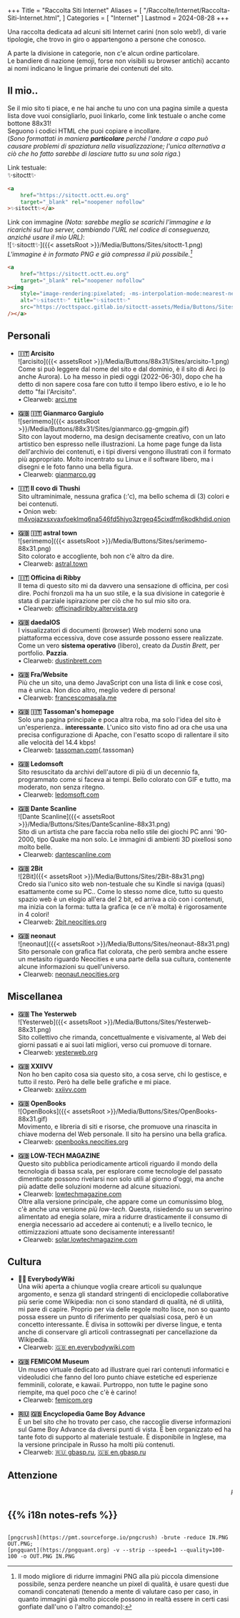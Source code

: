 +++
Title = "Raccolta Siti Internet"
Aliases = [
  "/Raccolte/Internet/Raccolta-Siti-Internet.html",
]
Categories = [ "Internet" ]
Lastmod = 2024-08-28
+++

Una raccolta dedicata ad alcuni siti Internet carini (non solo web!), di varie tipologie, che trovo in giro o appartengono a persone che conosco.

A parte la divisione in categorie, non c'e alcun ordine particolare.  
Le bandiere di nazione (emoji, forse non visibili su browser antichi) accanto ai nomi indicano le lingue primarie dei contenuti del sito.

<div markdown="1" id="SitesList" class="NoImgCenter NoLinkLink ImgShiftedH Pixelated">

<!-- <marquee markdown="1">

[![✨sitoctt✨]({{< assetsRoot >}}/Media/Buttons/Sites/sitoctt-1.png)](#-Il-mio)&nbsp;
[![serimemo]({{< assetsRoot >}}/Media/Buttons/Sites/serimemo-88x31.png)](#-s-a-1)&nbsp;
[![Dante Scanline]({{< assetsRoot >}}/Media/Buttons/Sites/DanteScanline-88x31.png)](#-s-a-2)&nbsp;
[![2Bit]({{< assetsRoot >}}/Media/Buttons/Sites/2Bit-88x31.png)](#-s-a-3)&nbsp;
[![neonaut]({{< assetsRoot >}}/Media/Buttons/Sites/neonaut-88x31.png)](#-s-a-4)&nbsp;
[![Yesterweb]({{< assetsRoot >}}/Media/Buttons/Sites/Yesterweb-88x31.png)](#-s-a-5)&nbsp;
[![OpenBooks]({{< assetsRoot >}}/Media/Buttons/Sites/OpenBooks-88x31.gif)](#-s-a-6)&nbsp;

</marquee>

_Questi sopra sono i siti della lista che hanno un bottone 88x31. Vuoi anche tu il privilegio di stare anche in cima? Allora muoviti a disegnare st'immaginetta, su!_ -->

## Il mio..

Se il mio sito ti piace, e ne hai anche tu uno con una pagina simile a questa lista dove vuoi consigliarlo, puoi linkarlo, come link testuale o anche come bottone 88x31!  
Seguono i codici HTML che puoi copiare e incollare.  
(_Sono formattati in maniera **particolare** perché l'andare a capo può causare problemi di spaziatura nella visualizzazione; l'unica alternativa a ciò che ho fatto sarebbe di lasciare tutto su una sola riga._)

Link testuale:  
✨sitoctt✨  
```html
<a
	href="https://sitoctt.octt.eu.org"
	target="_blank" rel="noopener nofollow"
>✨sitoctt✨</a>
```

Link con immagine _(Nota: sarebbe meglio se scarichi l'immagine e la ricarichi sul tuo server, cambiando l'URL nel codice di conseguenza, anziché usare il mio URL)_:  
![✨sitoctt✨]({{< assetsRoot >}}/Media/Buttons/Sites/sitoctt-1.png)  
_L'immagine è in formato PNG e già compressa il più possibile.[^Comandi di Compressione PNG Lossless]_  
```html
<a
	href="https://sitoctt.octt.eu.org"
	target="_blank" rel="noopener nofollow"
><img
	style="image-rendering:pixelated; -ms-interpolation-mode:nearest-neighbor;"
	alt="✨sitoctt✨" title="✨sitoctt✨"
	src="https://octtspacc.gitlab.io/sitoctt-assets/Media/Buttons/Sites/sitoctt-1.png"
/></a>
```

## Personali

- **🇮🇹 Arcisito**  
![arcisito]({{< assetsRoot >}}/Media/Buttons/88x31/Sites/arcisito-1.png)  
Come si può leggere dal nome del sito e dal dominio, è il sito di Arci (o anche Aurora). Lo ha messo in piedi oggi (2022-06-30), dopo che ha detto di non sapere cosa fare con tutto il tempo libero estivo, e io le ho detto "fai l'Arcisito".  
	• Clearweb: [arci.me](https://arci.me) <!-- [auroraviola.eu.org](https://auroraviola.eu.org) -->

- **🇬🇧️ 🇮🇹️ Gianmarco Gargiulo**  
![serimemo]({{< assetsRoot >}}/Media/Buttons/88x31/Sites/gianmarco.gg-gmgpin.gif)  
Sito con layout moderno, ma design decisamente creativo, con un lato artistico ben espresso nelle illustrazioni. La home page funge da lista dell'archivio dei contenuti, e i tipi diversi vengono illustrati con il formato più appropriato. Molto incentrato su Linux e il software libero, ma i disegni e le foto fanno una bella figura.  
	• Clearweb: [gianmarco.gg](https://gianmarco.gg)

- **🇮🇹 Il covo di Thushi**  
Sito ultraminimale, nessuna grafica (:'c), ma bello schema di (3) colori e bei contenuti.  
	• Onion web: [m4vojazxsxvaxfoeklmq6na546fd5hjyo3zrgeq45cixdfm6kodkhdid.onion](http://m4vojazxsxvaxfoeklmq6na546fd5hjyo3zrgeq45cixdfm6kodkhdid.onion)

- <b id="-s-a-1">🇬🇧 🇮🇹 astral town</b>  
![serimemo]({{< assetsRoot >}}/Media/Buttons/Sites/serimemo-88x31.png)  
Sito colorato e accogliente, boh non c'è altro da dire.  
	• Clearweb: [astral.town](https://astral.town)

- **🇮🇹 Officina di Ribby**  
Il tema di questo sito mi da davvero una sensazione di officina, per così dire. Pochi fronzoli ma ha un suo stile, e la sua divisione in categorie è stata di parziale ispirazione per ciò che ho sul mio sito ora.  
	• Clearweb: [officinadiribby.altervista.org](https://officinadiribby.altervista.org)

- **🇬🇧 daedalOS**  
I visualizzatori di documenti (browser) Web moderni sono una piattaforma eccessiva, dove cose assurde possono essere realizzate. Come un vero **sistema operativo** (libero), creato da _Dustin Brett_, per portfolio. **Pazzia**.  
	• Clearweb: [dustinbrett.com](https://dustinbrett.com)

- **🇬🇧 Fra/Website**  
Più che un sito, una demo JavaScript con una lista di link e cose così, ma è unica. Non dico altro, meglio vedere di persona!  
	• Clearweb: [francescomasala.me](https://francescomasala.me)

- **🇬🇧 🇮🇹 Tassoman's homepage**  
Solo una pagina principale e poca altra roba, ma solo l'idea del sito è un'esperienza.. **interessante**. L'unico sito visto fino ad ora che usa una precisa configurazione di Apache, con l'esatto scopo di rallentare il sito alle velocità del 14.4 kbps!  
	• Clearweb: [tassoman.com](https://tassoman.com){.tassoman}

- **🇬🇧 Ledomsoft**  
Sito resuscitato da archivi dell'autore di più di un decennio fa, programmato come si faceva ai tempi. Bello colorato con GIF e tutto, ma moderato, non senza ritegno.  
	• Clearweb: [ledomsoft.com](https://ledomsoft.com)

- <b id="-s-a-2">🇬🇧 Dante Scanline</b>  
![Dante Scanline]({{< assetsRoot >}}/Media/Buttons/Sites/DanteScanline-88x31.png)  
Sito di un artista che pare faccia roba nello stile dei giochi PC anni '90-2000, tipo Quake ma non solo. Le immagini di ambienti 3D pixellosi sono molto belle.  
	• Clearweb: [dantescanline.com](https://dantescanline.com)

- <b id="-s-a-3">🇬🇧 2Bit</b>  
![2Bit]({{< assetsRoot >}}/Media/Buttons/Sites/2Bit-88x31.png)  
Credo sia l'unico sito web non-testuale che su Kindle si naviga (quasi) esattamente come su PC.. Come lo stesso nome dice, tutto su questo spazio web è un elogio all'era del 2 bit, ed arriva a ciò con i contenuti, ma inizia con la forma: tutta la grafica (e ce n'è molta) è rigorosamente in 4 colori!  
	• Clearweb: [2bit.neocities.org](https://2bit.neocities.org)

- <b id="-s-a-4">🇬🇧 neonaut</b>  
![neonaut]({{< assetsRoot >}}/Media/Buttons/Sites/neonaut-88x31.png)  
Sito personale con grafica flat colorata, che però sembra anche essere un metasito riguardo Neocities e una parte della sua cultura, contenente alcune informazioni su quell'universo.  
	• Clearweb: [neonaut.neocities.org](https://neonaut.neocities.org)

## Miscellanea

- <b id="-s-a-5">🇬🇧 The Yesterweb</b>  
![Yesterweb]({{< assetsRoot >}}/Media/Buttons/Sites/Yesterweb-88x31.png)  
Sito collettivo che rimanda, concettualmente e visivamente, al Web dei giorni passati e ai suoi lati migliori, verso cui promuove di tornare.  
	• Clearweb: [yesterweb.org](https://yesterweb.org)

- **🇬🇧 XXIIVV**  
Non ho ben capito cosa sia questo sito, a cosa serve, chi lo gestisce, e tutto il resto. Però ha delle belle grafiche e mi piace.  
	• Clearweb: [xxiivv.com](https://xxiivv.com)

- <b id="-s-a-6">🇬🇧 OpenBooks</b>  
![OpenBooks]({{< assetsRoot >}}/Media/Buttons/Sites/OpenBooks-88x31.gif)  
Movimento, e libreria di siti e risorse, che promuove una rinascita in chiave moderna del Web personale. Il sito ha persino una bella grafica.  
	• Clearweb: [openbooks.neocities.org](https://openbooks.neocities.org)

- **🇬🇧 LOW-TECH MAGAZINE**  
Questo sito pubblica periodicamente articoli riguardo il mondo della tecnologia di bassa scala, per esplorare come tecnologie del passato dimenticate possono rivelarsi non solo utili al giorno d'oggi, ma anche più adatte delle soluzioni moderne ad alcune situazioni.  
	• Clearweb: [lowtechmagazine.com](https://lowtechmagazine.com)  
Oltre alla versione principale, che appare come un comunissimo blog, c'è anche una versione _più low-tech_. Questa, risiedendo su un serverino alimentato ad enegia solare, mira a ridurre drasticamente il consumo di energia necessario ad accedere ai contenuti; e a livello tecnico, le ottimizzazioni attuate sono decisamente interessanti!  
	• Clearweb: [solar.lowtechmagazine.com](https://solar.lowtechmagazine.com)

## Cultura

- **🏳️‍🌈 EverybodyWiki**  
Una wiki aperta a chiunque voglia creare articoli su qualunque argomento, e senza gli standard stringenti di enciclopedie collaborative più serie come Wikipedia: non ci sono standard di qualità, né di utilità, mi pare di capire. Proprio per via delle regole molto lisce, non so quanto possa essere un punto di riferimento per qualsiasi cosa, però è un concetto interessante. È divisa in sottowiki per diverse lingue, e tenta anche di conservare gli articoli contrassegnati per cancellazione da Wikipedia.  
	• Clearweb: [🇬🇧 en.everybodywiki.com](https://en.everybodywiki.com/Everybodywiki:Welcome)

- **🇬🇧 FEMICOM Museum**  
Un museo virtuale dedicato ad illustrare quei rari contenuti informatici e videoludici che fanno del loro punto chiave estetiche ed esperienze femminili, colorate, e kawaii. Purtroppo, non tutte le pagine sono riempite, ma quel poco che c'è è carino!  
	• Clearweb: [femicom.org](http://femicom.org)

- **🇷🇺 🇬🇧 Encyclopedia Game Boy Advance**  
È un bel sito che ho trovato per caso, che raccoglie diverse informazioni sul Game Boy Advance da diversi punti di vista. È ben organizzato ed ha tante foto di supporto al materiale testuale. È disponibile in Inglese, ma la versione principale in Russo ha molti più contenuti.  
	• Clearweb: [🇷🇺 gbasp.ru](https://gbasp.ru), [🇬🇧 en.gbasp.ru](https://en.gbasp.ru)

</div>

## Attenzione

<marquee>
<i>Però, oh voi persone che fate i sitarelli, mannaggia, non mettete testo importante nell'infernale tag &lt;marquee&gt;, che non si legge niente e fa il mal di testa!</i>
</marquee>

## {{% i18n notes-refs %}}

[^Comandi di Compressione PNG Lossless]: Il modo migliore di ridurre immagini PNG alla più piccola dimensione possibile, senza perdere neanche un pixel di qualità, è usare questi due comandi concatenati (tenendo a mente di valutare caso per caso, in quanto immagini già molto piccole possono in realtà essere in certi casi gonfiate dall'uno o l'altro comando):
<code markdown="1">
[pngcrush](https://pmt.sourceforge.io/pngcrush) -brute -reduce IN.PNG OUT.PNG;
[pngquant](https://pngquant.org) -v --strip --speed=1 --quality=100-100 -o OUT.PNG IN.PNG</code>
